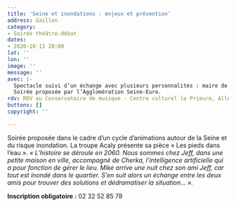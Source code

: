 ```yaml
---
title: 'Seine et inondations : enjeux et prévention'
address: Gaillon
category:
- Soirée théâtre-débat
dates:
- 2020-10-13 20:00
lat: ''
lon: ''
image: ''
message: ''
avec: |-
  Spectacle suivi d’un échange avec plusieurs personnalités : maire de commune riveraine de Seine, pompier, ou associations.
  Soirée proposée par l’Agglomération Seine-Eure.
rdv: RDV au Conservatoire de musique - Centre culturel le Prieuré, Allée de l’ermitage.
buttons: []
copyright: ''

---
```

Soirée proposée dans le cadre d’un cycle d’animations autour de la Seine et du risque inondation. La troupe Acaly présente sa pièce « Les pieds dans l’eau ». _« L’histoire se déroule en 2060. Nous sommes chez Jeff, dans une petite maison en ville, accompagné de Cherka, l’intelligence artificielle qui a pour fonction de gérer le lieu. Mike arrive une nuit chez son ami Jeff, car tout est inondé dans le quartier. S’en suit alors un échange entre les deux amis pour trouver des solutions et dédramatiser la situation… »._

**Inscription obligatoire :** 02 32 52 85 78